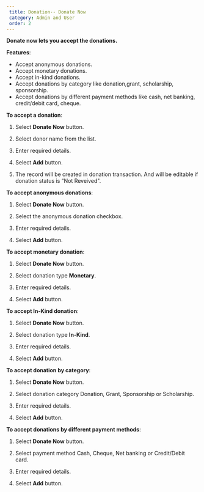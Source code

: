 ```yaml
---
 title: Donation-- Donate Now
 category: Admin and User
 order: 2
---
```

 **Donate now lets you accept the donations.** 

 **Features**:

  * Accept anonymous donations. 
  * Accept monetary donations. 
  * Accept in-kind donations. 
  * Accept donations by category like donation,grant, scholarship, sponsorship. 
  * Accept donations by different payment methods like cash, net banking, credit/debit card,       cheque. 


 **To accept a donation**: 

 1. Select **Donate Now** button. 

 2. Select donor name from the list. 

 3. Enter required details. 

 4. Select **Add** button. 

 5. The record will be created in donation transaction. And will be editable if donation status is “Not            Reveived". 

 **To accept anonymous donations**: 

 1. Select **Donate Now** button. 

 2. Select the anonymous donation checkbox. 

 3. Enter required details. 

 4. Select **Add** button. 

 **To accept monetary donation**: 

 1. Select **Donate Now** button. 

 2. Select donation type **Monetary**. 

 3. Enter required details. 

 4. Select **Add** button. 

 **To accept In-Kind donation**: 

 1. Select **Donate Now** button. 

 2. Select donation type **In-Kind**. 

 3. Enter required details. 

 4. Select **Add** button. 

 **To accept donation by category**: 

 1. Select **Donate Now** button. 

 2. Select donation category Donation, Grant, Sponsorship or Scholarship. 

 3. Enter required details. 

 4. Select **Add** button. 

 **To accept donations by different payment methods**: 

 1. Select **Donate Now** button. 

 2. Select payment method Cash, Cheque, Net banking or Credit/Debit card. 

 3. Enter required details. 

 4. Select **Add** button. 